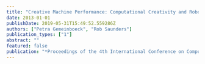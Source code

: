 ```yaml
---
title: "Creative Machine Performance: Computational Creativity and Robotic Art"
date: 2013-01-01
publishDate: 2019-05-31T15:49:52.559286Z
authors: ["Petra Gemeinboeck", "Rob Saunders"]
publication_types: ["1"]
abstract: ""
featured: false
publication: "*Proceedings of the 4th International Conference on Computational Creativity*"
---
```


